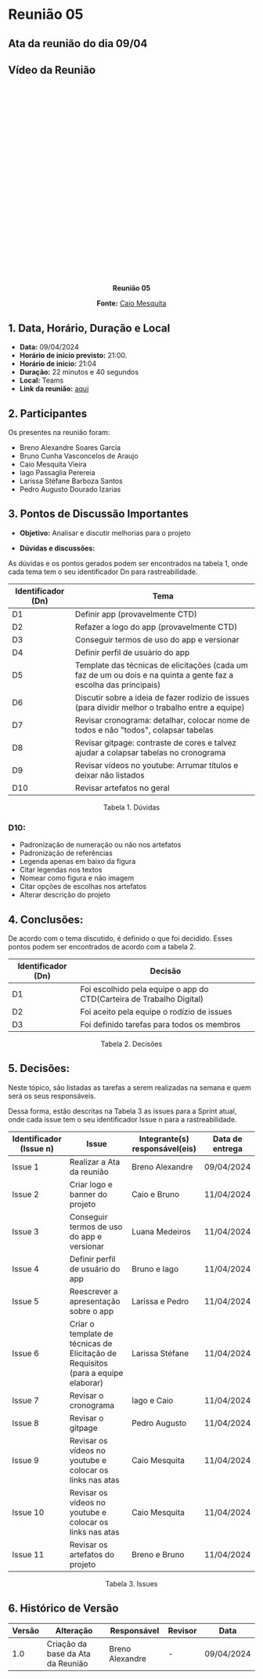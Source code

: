 # Reunião 05

## Ata da reunião do dia 09/04

## Vídeo da Reunião

<center>

<iframe width="697" height="392" src="" 
title="Reunião 05 Requisitos g02" frameborder="0" allow="accelerometer; autoplay; clipboard-write; encrypted-media; gyroscope; picture-in-picture; 
web-share" referrerpolicy="strict-origin-when-cross-origin" allowfullscreen></iframe>

**Reunião 05**

**Fonte:** [Caio Mesquita](https://github.com/caiomesvie)
</center>

## 1. Data, Horário, Duração e Local

- **Data:** 09/04/2024
- **Horário de início previsto:** 21:00.
- **Horário de início:** 21:04
- **Duração:** 22 minutos e 40 segundos
- **Local:** Teams 
- **Link da reunião:** [aqui]()

## 2. Participantes

Os presentes na reunião foram:

- Breno Alexandre Soares Garcia
- Bruno Cunha Vasconcelos de Araujo
- Caio Mesquita Vieira
- Iago Passaglia Perereia
- Larissa Stéfane Barboza Santos
- Pedro Augusto Dourado Izarias

## 3. Pontos de Discussão Importantes

- **Objetivo:** Analisar e discutir melhorias para o projeto

- **Dúvidas e discussões:**

As dúvidas e os pontos gerados podem ser encontrados na tabela 1, onde cada tema tem o seu identificador Dn para rastreabilidade.

| Identificador (Dn) | Tema                                                                                                              |
| ------------------ | ----------------------------------------------------------------------------------------------------------------- |
| D1                 | Definir app (provavelmente CTD)                                                                                   |
| D2                 | Refazer a logo do app (provavelmente CTD)                                                                         |
| D3                 | Conseguir termos de uso do app e versionar                                                                        |
| D4                 | Definir perfil de usuário do app                                                                                  |
| D5                 | Template das técnicas de elicitações (cada um faz de um ou dois e na quinta a gente faz a escolha das principais) |
| D6                 | Discutir sobre a ideia de fazer rodízio de issues (para dividir melhor o trabalho entre a equipe)                 |
| D7                 | Revisar cronograma: detalhar, colocar nome de todos e não "todos", colapsar tabelas                               |
| D8                 | Revisar gitpage: contraste de cores e talvez ajudar a colapsar tabelas no cronograma                              |
| D9                 | Revisar vídeos no youtube: Arrumar títulos e deixar não listados                                                  |
| D10                | Revisar artefatos no geral                                                                                        |

<p align="center"> Tabela 1. Dúvidas </p>

### **D10:**
* Padronização de numeração ou não nos artefatos
* Padronização de referências
* Legenda apenas em baixo da figura
* Citar legendas nos textos
* Nomear como figura e não imagem
* Citar opções de escolhas nos artefatos
* Alterar descrição do projeto


## 4. Conclusões: 

De acordo com o tema discutido, é definido o que foi decidido. Esses pontos podem ser encontrados de acordo com a tabela 2.

| Identificador (Dn) | Decisão                                                              |
| ------------------ | -------------------------------------------------------------------- |
| D1                 | Foi escolhido pela equipe o app do CTD(Carteira de Trabalho Digital) |
| D2                 | Foi aceito pela equipe o rodízio de issues                           |
| D3                 | Foi definido tarefas para todos os membros                           |

<p align="center"> Tabela 2. Decisões </p>

## 5. Decisões:

Neste tópico, são listadas as tarefas a serem realizadas na semana e quem será os seus responsáveis.

Dessa forma, estão descritas na Tabela 3 as issues para a Sprint atual, onde cada issue tem o seu identificador Issue n para a rastreabilidade.

| Identificador (Issue n) | Issue                                                                             | Integrante(s) responsável(eis) | Data de entrega |
| ----------------------- | --------------------------------------------------------------------------------- | ------------------------------ | --------------- |
| Issue 1                 | Realizar a Ata da reunião                                                         | Breno Alexandre                | 09/04/2024      |
| Issue 2                 | Criar logo e banner do projeto                                                    | Caio e Bruno                   | 11/04/2024      |
| Issue 3                 | Conseguir termos de uso do app e versionar                                        | Luana Medeiros                 | 11/04/2024      |
| Issue 4                 | Definir perfil de usuário do app                                                  | Bruno e Iago                   | 11/04/2024      |
| Issue 5                 | Reescrever a apresentação sobre o app                                             | Larissa e Pedro                | 11/04/2024      |
| Issue 6                 | Criar o template de técnicas de Elicitação de Requisitos (para a equipe elaborar) | Larissa Stéfane                | 11/04/2024      |
| Issue 7                 | Revisar o cronograma                                                              | Iago e Caio                    | 11/04/2024      |
| Issue 8                 | Revisar o gitpage                                                                 | Pedro Augusto                  | 11/04/2024      |
| Issue 9                 | Revisar os vídeos no youtube e colocar os links nas atas                          | Caio Mesquita                  | 11/04/2024      |
| Issue 10                | Revisar os vídeos no youtube e colocar os links nas atas                          | Caio Mesquita                  | 11/04/2024      |
| Issue 11                | Revisar os artefatos do projeto                                                   | Breno e Bruno                  | 11/04/2024      |

<p align="center"> Tabela 3. Issues</p>


## 6. Histórico de Versão

| Versão | Alteração                         | Responsável     | Revisor | Data       |
| ------ | --------------------------------- | --------------- | ------- | ---------- |
| 1.0    | Criação da base da Ata da Reunião | Breno Alexandre | -       | 09/04/2024 |
